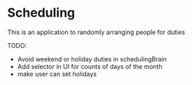 # Scheduling


This is an application to randomly arranging people for duties


TODO:
  - Avoid weekend or holiday duties in schedulingBrain
  - Add selector in UI for counts of days of the month
  - make user can set holidays 
